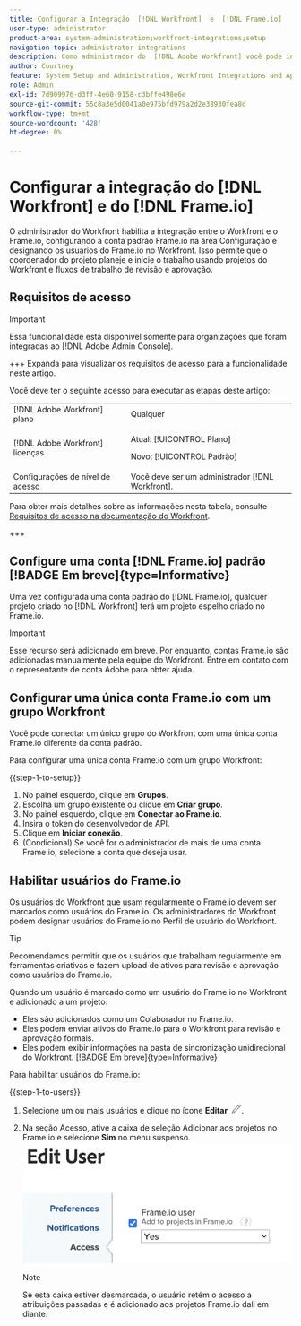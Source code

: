 ```yaml
---
title: Configurar a Integração  [!DNL Workfront]  e  [!DNL Frame.io]
user-type: administrator
product-area: system-administration;workfront-integrations;setup
navigation-topic: administrator-integrations
description: Como administrador do  [!DNL Adobe Workfront] você pode integrar o [!DNL Workfront] com o [!DNL Frame.io] e fornecer à sua organização uma maneira simples de revisar e aprovar ativos.
author: Courtney
feature: System Setup and Administration, Workfront Integrations and Apps
role: Admin
exl-id: 7d909976-d3ff-4e60-9158-c3bffe498e6e
source-git-commit: 55c8a3e5d0041a0e975bfd979a2d2e38930fea8d
workflow-type: tm+mt
source-wordcount: '428'
ht-degree: 0%

---
```


# Configurar a integração do [!DNL Workfront] e do [!DNL Frame.io]

O administrador do Workfront habilita a integração entre o Workfront e o Frame.io, configurando a conta padrão Frame.io na área Configuração e designando os usuários do Frame.io no Workfront. Isso permite que o coordenador do projeto planeje e inicie o trabalho usando projetos do Workfront e fluxos de trabalho de revisão e aprovação.


## Requisitos de acesso

>[!IMPORTANT]
>
>Essa funcionalidade está disponível somente para organizações que foram integradas ao [!DNL Adobe Admin Console].

+++ Expanda para visualizar os requisitos de acesso para a funcionalidade neste artigo.

Você deve ter o seguinte acesso para executar as etapas deste artigo:

<table>
  <tr>
   <td>[!DNL Adobe Workfront] plano</td>
   <td>Qualquer</td>
  </tr>
  <tr>
   <td>[!DNL Adobe Workfront] licenças
   </td>
   <td><p>Atual: [!UICONTROL Plano]</p>
   <p>Novo: [!UICONTROL Padrão]</p></td>
  </tr>
  <tr>
   <td>Configurações de nível de acesso
   </td>
   <td>Você deve ser um administrador [!DNL Workfront].
   </td>
  </tr>

</table>

Para obter mais detalhes sobre as informações nesta tabela, consulte [Requisitos de acesso na documentação do Workfront](/help/quicksilver/administration-and-setup/add-users/access-levels-and-object-permissions/access-level-requirements-in-documentation.md).

+++

## Configure uma conta [!DNL Frame.io] padrão [!BADGE Em breve]{type=Informative}

Uma vez configurada uma conta padrão do [!DNL Frame.io], qualquer projeto criado no [!DNL Workfront] terá um projeto espelho criado no Frame.io.

>[!IMPORTANT]
>
>Esse recurso será adicionado em breve. Por enquanto, contas Frame.io são adicionadas manualmente pela equipe do Workfront. Entre em contato com o representante de conta Adobe para obter ajuda.

## Configurar uma única conta Frame.io com um grupo Workfront

Você pode conectar um único grupo do Workfront com uma única conta Frame.io diferente da conta padrão.

Para configurar uma única conta Frame.io com um grupo Workfront:

{{step-1-to-setup}}

1. No painel esquerdo, clique em **Grupos**.
1. Escolha um grupo existente ou clique em **Criar grupo**.
1. No painel esquerdo, clique em **Conectar ao Frame.io**.
1. Insira o token do desenvolvedor de API.
1. Clique em **Iniciar conexão**.
1. (Condicional) Se você for o administrador de mais de uma conta Frame.io, selecione a conta que deseja usar.

## Habilitar usuários do Frame.io

Os usuários do Workfront que usam regularmente o Frame.io devem ser marcados como usuários do Frame.io. Os administradores do Workfront podem designar usuários do Frame.io no Perfil de usuário do Workfront.

>[!TIP]
>
>Recomendamos permitir que os usuários que trabalham regularmente em ferramentas criativas e fazem upload de ativos para revisão e aprovação como usuários do Frame.io.

Quando um usuário é marcado como um usuário do Frame.io no Workfront e adicionado a um projeto:

* Eles são adicionados como um Colaborador no Frame.io. <!--do we need to be more explicit about a frame license being provisioned for them?-->
* Eles podem enviar ativos do Frame.io para o Workfront para revisão e aprovação formais.
* Eles podem exibir informações na pasta de sincronização unidirecional do Workfront. [!BADGE Em breve]{type=Informative}

Para habilitar usuários do Frame.io:

{{step-1-to-users}}

1. Selecione um ou mais usuários e clique no ícone **Editar** ![](assets/edit-icon.png).
1. Na seção Acesso, ative a caixa de seleção Adicionar aos projetos no Frame.io e selecione **Sim** no menu suspenso.
   ![](assets/add-to-frame-project.png)

   >[!NOTE]
   >
   >Se esta caixa estiver desmarcada, o usuário retém o acesso a atribuições passadas e é adicionado aos projetos Frame.io dali em diante.<!-- If the user is deactivated, they lose all access to previous assignments and are removed from the Frame.io account.-->
